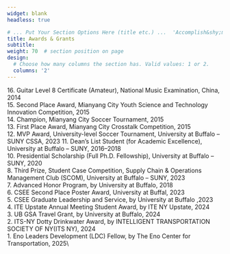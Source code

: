 ```yaml
---
widget: blank
headless: true

# ... Put Your Section Options Here (title etc.) ...  'Accomplish&shy;ments'
title: Awards & Grants
subtitle:
weight: 70  # section position on page
design:
  # Choose how many columns the section has. Valid values: 1 or 2.
  columns: '2'
---
```


16\. Guitar Level 8 Certificate (Amateur), National Music Examination, China, 2014\
15\. Second Place Award, Mianyang City Youth Science and Technology Innovation Competition, 2015\
14\. Champion, Mianyang City Soccer Tournament, 2015\
13\. First Place Award, Mianyang City Crosstalk Competition, 2015\
12\. MVP Award, University-level Soccer Tournament, University at Buffalo – SUNY CSSA, 2023
11\. Dean’s List Student (for Academic Excellence), University at Buffalo – SUNY, 2016–2018\
10\. Presidential Scholarship (Full Ph.D. Fellowship), University at Buffalo – SUNY, 2020\
8\. Third Prize, Student Case Competition, Supply Chain & Operations Management Club (SCOM), University at Buffalo – SUNY, 2023\
7\. Advanced Honor Program, by University at Buffalo, 2018\
6\. CSEE Second Place Poster Award, University at Buffal, 2023\
5\. CSEE Graduate Leadership and Service, by University at Buffalo ,2023\
4\. ITE Upstate Annual Meeting Student Award, by ITE NY Upstate, 2024\
3\. UB GSA Travel Grant, by University at Buffalo, 2024\
2\. ITS-NY Dotty Drinkwater Award, by INTELLIGENT TRANSPORTATION SOCIETY OF NY(ITS NY), 2024\
1\. Eno Leaders Development (LDC) Fellow, by The Eno Center for Transportation, 2025\



